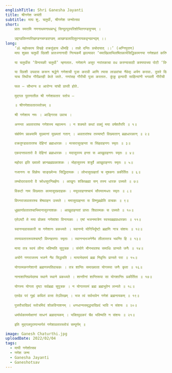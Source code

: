 ```yaml
---
englishTitle: Shri Ganesha Jayanti
title: श्रीगणेश जयंती
subtitle: माघ शु. चतुर्थी, श्रीगणेश जन्मोत्सव
short:
    प्रातः स्मरामि गणनाथमनाथबन्धुं सिन्दूरपूरपरिशोभितगण्डयुग्मम् ।
    
    उद्दण्डविघ्नपरिखण्डनचण्डदण्डम् आखण्डलादिसुरनायकवृन्दवन्द्यम् ।।
long:
    ‘ॐ महोत्काय विद्महे वक्रतुंडाय धीमहि । तन्नो दन्तिः प्रचोदयात् ।।’ (अग्निपुराण)
    माघ शुक्ल चतुर्थी दिवशी प्रातःस्नानादी नित्यकर्मे झाल्यावर ‘ममाखिलाभिलषितकार्यसिद्धिकामनया गणेशव्रतं करिष्ये ।’ या मंत्राने संकल्प करावा आणि गणपतीची यथाविधी व शास्त्रोक्त पूजा करावी.
    
    या चतुर्थीस ‘विनायकी चतुर्थी’ म्हणतात. गणेशाने असुर नरांतकाचा वध करण्यासाठी कश्यपाच्या पोटी ‘विनायक’ नावाने अवतार घेतला म्हणून ही विनायकी प्रसिद्ध आहे. शिवाय या चतुर्थीला ‘ढुंढिराज चतुर्थी’ असेही म्हणतात. या दिवशी काहीजण ‘नक्तव्रत’ पाळून ढुंढिराजाची पूजा करतात व त्यास तिळाच्या लाडवांचा नैवेद्य दाखवतात. हिला ‘कुंद चतुर्थी’ असेही नाव आहे.
    
    या दिवशी उपवास करून श्रद्धेने गणेशाची पूजा करावी आणि त्यास लाडवांचा नैवेद्य अर्पण करावा. दुसरे दिवशी भोजनात तिळाचा वापर करावा. अशा तऱ्हेने हे व्रत केल्यास मनुष्य निर्विघ्न व सुखी होतो.
    याच तिथीस गौरीव्रतही केले जाते. गणांसह गौरीची पूजा करतात. कुंकू इत्यादी साहित्यांनी भगवती गौरीची पूजा करतात. आपल्या सुख-सौभाग्यासाठी सुवासिनी व ब्राह्मण यांची पूजा करावी.
    
    फल – सौभाग्य व आरोग्य यांची प्राप्ती होते.
    
    मुद्गल पुराणातील श्री गणेशावतार स्तोत्र – 
    
    ॥ श्रीगणेशावतारस्तोत्रम् ॥
    
    श्री गणेशाय नमः । आङ्गिरस उवाच ।
    
    अनन्ता अवताराश्च गणेशस्य महात्मनः । न शक्यते कथां वक्तुं मया वर्षशतैरपि ॥ १॥
    
    संक्षेपेण प्रवक्ष्यामि मुख्यानां मुख्यतां गतान् । अवतारांश्च तस्याष्टौ विख्यातान् ब्रह्मधारकान् ॥ २॥
    
    वक्रतुण्डावतारश्च देहिनां ब्रह्मधारकः । मत्सरासुरहन्ता स सिंहवाहनगः स्मृतः ॥ ३॥
    
    एकदन्तावतारो वै देहिनां ब्रह्मधारकः । मदासुरस्य हन्ता स आखुवाहनगः स्मृतः ॥ ४॥
    
    महोदर इति ख्यातो ज्ञानब्रह्मप्रकाशकः । मोहासुरस्य शत्रुर्वै आखुवाहनगः स्मृतः ॥ ५॥
    
    गजाननः स विज्ञेयः साङ्ख्येभ्यः सिद्धिदायकः । लोभासुरप्रहर्ता च मूषकगः प्रकीर्तितः ॥ ६॥
    
    लम्बोदरावतारो वै क्रोधसुरनिबर्हणः । आखुगः शक्तिब्रह्मा सन् तस्य धारक उच्यते ॥ ७॥
    
    विकटो नाम विख्यातः कामासुरप्रदाहकः । मयूरवाहनश्चायं सौरमात्मधरः स्मृतः ॥ ८॥
    
    विघ्नराजावतारश्च शेषवाहन उच्यते । ममासुरप्रहन्ता स विष्णुब्रह्मेति वाचकः ॥ ९॥
    
    धूम्रवर्णावतारश्चाभिमानासुरनाशकः । आखुवाहनतां प्राप्तः शिवात्मकः स उच्यते ॥ १०॥
    
    एतेऽष्टौ ते मया प्रोक्ता गणेशांशा विनायकाः । एषां भजनमात्रेण स्वस्वब्रह्मप्रधारकाः ॥ ११॥
    
    स्वानन्दवासकारी स गणेशानः प्रकथ्यते । स्वानन्दे योगिभिर्दृष्टो ब्रह्मणि नात्र संशयः ॥ १२॥
    
    तस्यावताररूपाश्चाष्टौ विघ्नहरणाः स्मृताः । स्वानन्दभजनेनैव लीलास्तत्र भवन्ति हि ॥ १३॥
    
    माया तत्र स्वयं लीना भविष्यति सुपुत्रक । संयोगे मौनभावश्च समाधिः प्राप्यते जनैः ॥ १४॥
    
    अयोगे गणराजस्य भजने नैव सिद्ध्यति । मायाभेदमयं ब्रह्म निवृत्तिः प्राप्यते परा ॥ १५॥
    
    योगात्मकगणेशानो ब्रह्मणस्पतिवाचकः । तत्र शान्तिः समाख्याता योगरूपा जनैः कृता ॥ १६॥
    
    नानाशान्तिप्रभेदश्च स्थाने स्थाने प्रकथ्यते । शान्तीनां शान्तिरूपा सा योगशान्तिः प्रकीर्तिता ॥ १७॥
    
    योगस्य योगता दृष्टा सर्वब्रह्म सुपुत्रक । न योगात्परमं ब्रह्म ब्रह्मभूतेन लभ्यते ॥ १८॥
    
    एतदेव परं गुह्यं कथितं वत्स तेऽलिखम् । भज त्वं सर्वभावेन गणेशं ब्रह्मनायकम् ॥ १९॥
    
    पुत्रपौत्रादिप्रदं स्तोत्रमिदं शोकविनाशनम् । धनधान्यसमृद्ध्यादिप्रदं भावि न संशयः ॥ २०॥
    
    धर्मार्थकाममोक्षाणां साधनं ब्रह्मदायकम् । भक्तिदृढकरं चैव भविष्यति न संशयः ॥ २१॥
    
    इति मुद्गलपुराणान्तर्गतं गणेशावतारस्तोत्रं सम्पूर्णम् ॥

image: Ganesh Chaturthi.jpg
uploadDate: 2022/02/04
tags:
  - माघी गणेशोत्सव
  - गणेश जन्म
  - Ganesha Jayanti
  - Ganeshotsav
---
```

